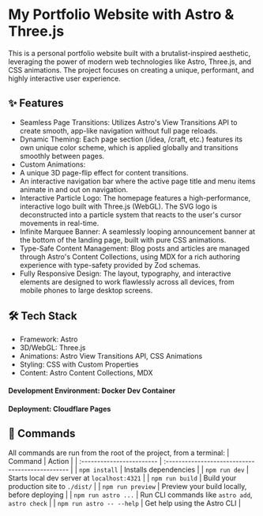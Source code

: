 # My Portfolio Website with Astro & Three.js
This is a personal portfolio website built with a brutalist-inspired aesthetic, leveraging the power of modern web technologies like Astro, Three.js, and CSS animations. The project focuses on creating a unique, performant, and highly interactive user experience.

## ✨ Features
- Seamless Page Transitions: Utilizes Astro's View Transitions API to create smooth, app-like navigation without full page reloads.
- Dynamic Theming: Each page section (/idea, /craft, etc.) features its own unique color scheme, which is applied globally and transitions smoothly between pages.
- Custom Animations:
- A unique 3D page-flip effect for content transitions.
- An interactive navigation bar where the active page title and menu items animate in and out on navigation.
- Interactive Particle Logo: The homepage features a high-performance, interactive logo built with Three.js (WebGL). The SVG logo is deconstructed into a particle system that reacts to the user's cursor movements in real-time.
- Infinite Marquee Banner: A seamlessly looping announcement banner at the bottom of the landing page, built with pure CSS animations.
- Type-Safe Content Management: Blog posts and articles are managed through Astro's Content Collections, using MDX for a rich authoring experience with type-safety provided by Zod schemas.
- Fully Responsive Design: The layout, typography, and interactive elements are designed to work flawlessly across all devices, from mobile phones to large desktop screens.

## 🛠️ Tech Stack
- Framework: Astro
- 3D/WebGL: Three.js
- Animations: Astro View Transitions API, CSS Animations
- Styling: CSS with Custom Properties
- Content: Astro Content Collections, MDX

#### Development Environment: Docker Dev Container
#### Deployment: Cloudflare Pages

## 🧞 Commands
All commands are run from the root of the project, from a terminal:
| Command                   | Action                                           |
| :------------------------ | :----------------------------------------------- |
| `npm install`             | Installs dependencies                            |
| `npm run dev`             | Starts local dev server at `localhost:4321`      |
| `npm run build`           | Build your production site to `./dist/`          |
| `npm run preview`         | Preview your build locally, before deploying     |
| `npm run astro ...`       | Run CLI commands like `astro add`, `astro check` |
| `npm run astro -- --help` | Get help using the Astro CLI                     |

